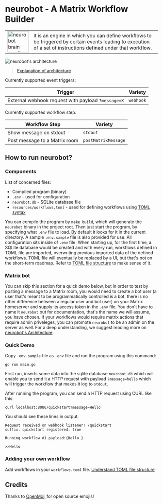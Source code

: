 # neurobot - A Matrix Workflow Builder

| | |
|----|----|
| <img src="https://github.com/Automattic/neurobot/blob/master/resources/icon.svg?raw=true" alt="neurobot brain emoji" width="70" /> | It is an engine in which you can define workflows to be triggered by certain events leading to execution of a set of instructions defined under that workflow. |

![neurobot's architecture](https://github.com/Automattic/neurobot/blob/master/resources/visual.png?raw=true)

> [Explanation of architecture](resources/docs/architecture.md)

Currently supported event triggers:

| Trigger | Variety |
| ------- | ------- |
| External webhook request with payload `?message=X` | `webhook` |

Currently supported workflow step:

| Workflow Step | Variety |
| ------------- | ------- |
| Show message on stdout | `stdout` |
| Post message to a Matrix room | `postMatrixMessage` |

## How to run neurobot?

### Components

List of concerned files:
- Compiled program (binary)
- `.env` - used for configuration
- `neurobot.db` - SQLite database file
- `resources/workflows.toml` - used for defining workflows using [TOML syntax](https://toml.io/en/)

You can compile the program by `make build`, which will generate the `neurobot` binary in the project root. Then just start the program, by specifying what `.env` file to load. By default it looks for it in the current directory. A sample `.env.sample` file is also provided for use. All configuration sits inside of `.env` file. When starting up, for the first time, a SQLite database would be created and with every run, workflows defined in TOML file are imported, overwriting previous imported data of the defined workflows. TOML file will eventually be replaced by a UI, but that's not on the short-term roadmap. Refer to [TOML file structure](toml-structure.md) to make sense of it.

### Matrix bot

You can skip this section for a quick demo below, but in order to test by posting a message to a Matrix room, you would need to create a bot user (a user that's meant to be programmatically controlled is a bot, there is no other difference between a regular user and bot user) on your Matrix homeserver and supply its access token in the `.env` file. You don't have to name it `neurobot` but for documentation, that's the name we will assume, you have chosen. If your workflows would require matrix actions that require admin priveleges, you can promote `neurobot` to be an admin on the server as well. For a deep understanding, we suggest reading more on [neurobot's Architecture](resources/docs/architecture.md).

### Quick Demo

Copy `.env.sample` file as `.env` file and run the program using this command:

`go run main.go`

First run, inserts some data into the sqlite database `neurobot.db` which will enable you to send it a HTTP request with payload `?message=hello` which will trigger the workflow that makes it log to `stdout`.

After running the program, you can send a HTTP request using CURL like this:

`curl localhost:8080/quickstart?message=Hello`

You should see these lines in output:

```
Request received on webhook listener! /quickstart
suffix: quickstart registered: true

Running workflow #1 payload:{Hello }

>>Hello
```

### Adding your own workflow

Add workflows in your `workflows.toml` file. [Understand TOML file structure](resources/docs/toml-structure.md)

## Credits

Thanks to [OpenMoji](https://openmoji.org) for open source emojis!
